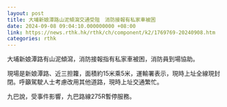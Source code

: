 ```yaml
---
layout: post
title: 大埔新娘潭路山泥傾瀉交通受阻　消防接報有私家車被困　
date: 2024-09-08 09:04:10.000000000 +08:00
link: https://news.rthk.hk/rthk/ch/component/k2/1769769-20240908.htm
categories: rthk
---
```


大埔新娘潭路有山泥傾瀉，消防接報指有私家車被困，消防員到場協助。

現場是新娘潭路、近三担籮，面積約15米乘5米，運輸署表示，現時上址全線現封閉。呼籲駕駛人士考慮改用其他道路，現時上址交通繁忙。

九巴說，受事件影響，九巴路線275R暫停服務。
